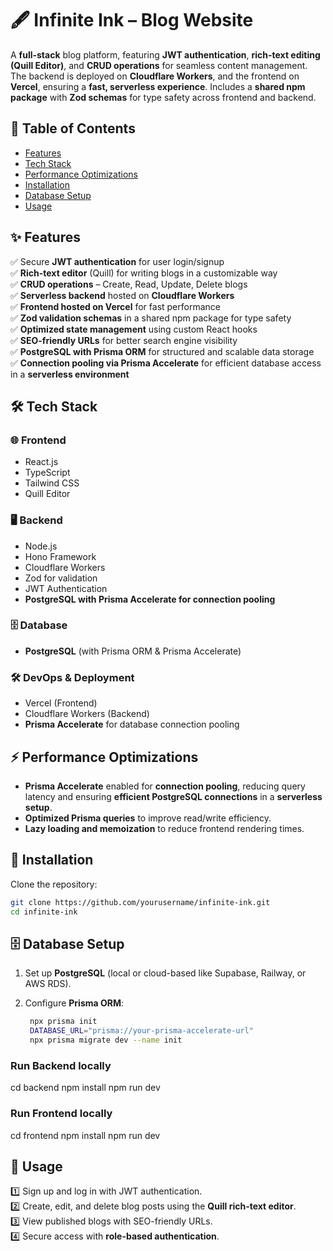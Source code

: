 # 🖋️ Infinite Ink – Blog Website

A **full-stack** blog platform, featuring **JWT authentication**, **rich-text editing (Quill Editor)**, and **CRUD operations** for seamless content management. The backend is deployed on **Cloudflare Workers**, and the frontend on **Vercel**, ensuring a **fast, serverless experience**. Includes a **shared npm package** with **Zod schemas** for type safety across frontend and backend.

## 📑 Table of Contents

- [Features](#-features)
- [Tech Stack](#-tech-stack)
- [Performance Optimizations](#-performance-optimizations)
- [Installation](#-installation)
- [Database Setup](#-database-setup)
- [Usage](#-usage)


## ✨ Features

✅ Secure **JWT authentication** for user login/signup  
✅ **Rich-text editor** (Quill) for writing blogs in a customizable way  
✅ **CRUD operations** – Create, Read, Update, Delete blogs  
✅ **Serverless backend** hosted on **Cloudflare Workers**  
✅ **Frontend hosted on Vercel** for fast performance  
✅ **Zod validation schemas** in a shared npm package for type safety  
✅ **Optimized state management** using custom React hooks  
✅ **SEO-friendly URLs** for better search engine visibility  
✅ **PostgreSQL with Prisma ORM** for structured and scalable data storage  
✅ **Connection pooling via Prisma Accelerate** for efficient database access in a **serverless environment**  


## 🛠 Tech Stack

### 🌐 Frontend
- React.js
- TypeScript
- Tailwind CSS
- Quill Editor

### 🖥️ Backend
- Node.js
- Hono Framework
- Cloudflare Workers
- Zod for validation
- JWT Authentication
- **PostgreSQL with Prisma Accelerate for connection pooling**

### 🗄️ Database
- **PostgreSQL** (with Prisma ORM & Prisma Accelerate)

### 🛠 DevOps & Deployment
- Vercel (Frontend)
- Cloudflare Workers (Backend)
- **Prisma Accelerate** for database connection pooling


## ⚡ Performance Optimizations

- **Prisma Accelerate** enabled for **connection pooling**, reducing query latency and ensuring **efficient PostgreSQL connections** in a **serverless setup**.  
- **Optimized Prisma queries** to improve read/write efficiency.  
- **Lazy loading and memoization** to reduce frontend rendering times.  



## 🔧 Installation

Clone the repository:

```sh
git clone https://github.com/yourusername/infinite-ink.git
cd infinite-ink
```

## 🗄️ Database Setup

1. Set up **PostgreSQL** (local or cloud-based like Supabase, Railway, or AWS RDS).
2. Configure **Prisma ORM**:
   
   ```sh
    npx prisma init
    DATABASE_URL="prisma://your-prisma-accelerate-url"
    npx prisma migrate dev --name init
    ```
### Run Backend locally
cd backend
npm install
npm run dev

### Run Frontend locally
cd frontend
npm install
npm run dev

## 🚀 Usage

1️⃣ Sign up and log in with JWT authentication.  
2️⃣ Create, edit, and delete blog posts using the **Quill rich-text editor**.  
3️⃣ View published blogs with SEO-friendly URLs.  
4️⃣ Secure access with **role-based authentication**.  

